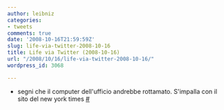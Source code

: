 ```yaml
---
author: leibniz
categories:
- tweets
comments: true
date: '2008-10-16T21:59:59Z'
slug: life-via-twitter-2008-10-16
title: Life via Twitter (2008-10-16)
url: "/2008/10/16/life-via-twitter-2008-10-16/"
wordpress_id: 3068

---
```

* segni che il computer dell'ufficio andrebbe rottamato. S'impalla con il sito del new york times [#](http://twitter.com/leibniz/statuses/962447226)


